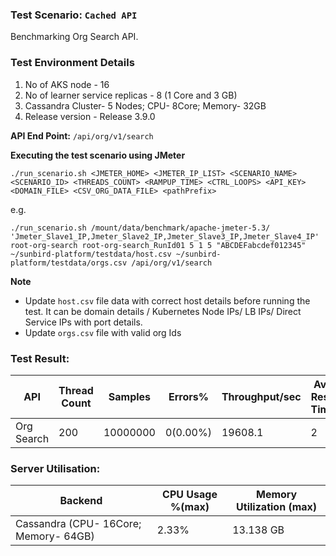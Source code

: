 ### Test Scenario: ```Cached API```

Benchmarking Org Search API.


### Test Environment Details
1. No of AKS node - 16
2. No of learner service replicas - 8 (1 Core and 3 GB)
3. Cassandra Cluster- 5 Nodes; CPU- 8Core; Memory- 32GB
4. Release version - Release 3.9.0


**API End Point:** 
`/api/org/v1/search`


**Executing the test scenario using JMeter**

```./run_scenario.sh <JMETER_HOME> <JMETER_IP_LIST> <SCENARIO_NAME> <SCENARIO_ID> <THREADS_COUNT> <RAMPUP_TIME> <CTRL_LOOPS> <API_KEY> <DOMAIN_FILE> <CSV_ORG_DATA_FILE> <pathPrefix>```

e.g.

```./run_scenario.sh /mount/data/benchmark/apache-jmeter-5.3/ 'Jmeter_Slave1_IP,Jmeter_Slave2_IP,Jmeter_Slave3_IP,Jmeter_Slave4_IP' root-org-search root-org-search_RunId01 5 1 5 "ABCDEFabcdef012345" ~/sunbird-platform/testdata/host.csv ~/sunbird-platform/testdata/orgs.csv /api/org/v1/search```

**Note**
- Update `host.csv` file data with correct host details before running the test. It can be domain details / Kubernetes Node IPs/ LB IPs/ Direct Service IPs with port details.
- Update `orgs.csv` file with valid org Ids

### Test Result:

|API       |Thread Count|Samples |Errors%  |Throughput/sec|Avg Resp Time |95th pct |99th pct|
|----------|------------|--------|---------| -------------|--------------|---------|--------|
|Org Search|200         |10000000|0(0.00%) | 19608.1       | 2           | 4     |7    |


### Server Utilisation:
| Backend          | CPU Usage %(max) | Memory Utilization (max) |
| ------------- | ------------- |------------- |
| Cassandra (CPU- 16Core; Memory- 64GB)| 2.33% | 13.138 GB|
